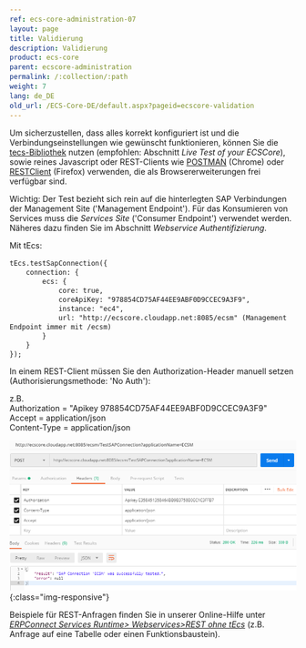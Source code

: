 ```yaml
---
ref: ecs-core-administration-07
layout: page
title: Validierung
description: Validierung
product: ecs-core
parent: ecscore-administration
permalink: /:collection/:path
weight: 7
lang: de_DE
old_url: /ECS-Core-DE/default.aspx?pageid=ecscore-validation
---
```


Um sicherzustellen, dass alles korrekt konfiguriert ist und die Verbindungseinstellungen wie gewünscht funktionieren, können Sie die [tecs-Bibliothek](http://static.theobald-software.com/theobald.ecs.micro/) nutzen (empfohlen: Abschnitt *Live Test of your ECSCore*), sowie reines Javascript oder REST-Clients wie [POSTMAN](https://chrome.google.com/webstore/detail/postman/fhbjgbiflinjbdggehcddcbncdddomop) (Chrome) oder [RESTClient](https://addons.mozilla.org/de/firefox/addon/restclient/) (Firefox) verwenden, die als Browsererweiterungen frei verfügbar sind. <br>

Wichtig: Der Test bezieht sich rein auf die hinterlegten SAP Verbindungen der Management Site ('Management Endpoint'). Für das Konsumieren von Services muss die *Services Site* ('Consumer Endpoint') verwendet werden. Näheres dazu finden Sie im Abschnitt *Webservice Authentifizierung*.  

Mit tEcs:
```
tEcs.testSapConnection({
    connection: {
        ecs: {
            core: true,
            coreApiKey: "978854CD75AF44EE9ABF0D9CCEC9A3F9", 
            instance: "ec4",
            url: "http://ecscore.cloudapp.net:8085/ecsm" (Management Endpoint immer mit /ecsm)
        }
    }
});
```

In einem REST-Client müssen Sie den Authorization-Header manuell setzen (Authorisierungsmethode: 'No Auth'):

z.B. <br>
Authorization = "Apikey 978854CD75AF44EE9ABF0D9CCEC9A3F9" <br>
Accept = application/json <br>
Content-Type = application/json <br>

![ecscore-restclienttest](/img/content/ecscore_restclienttest.png){:class="img-responsive"}

Beispiele für REST-Anfragen finden Sie in unserer Online-Hilfe unter *[ERPConnect Services Runtime> Webservices>REST ohne tEcs](../../erpconnect-services/ecs-de/ecs-runtime/ecs-webservices/rest-ohne-tecs)* (z.B. Anfrage auf eine Tabelle oder einen Funktionsbaustein).

